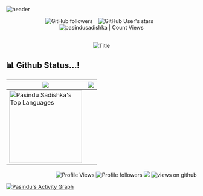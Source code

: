 ![header](https://techcrunch.com/wp-content/uploads/2020/04/Annotation-2020-04-14-082408.png?resize=680,435)
<div align="center">

<img alt="GitHub followers" src="https://img.shields.io/github/followers/pasindusadishka?style=social"> &nbsp;&nbsp; <img alt="GitHub User's stars" src="https://img.shields.io/github/stars/pasindusadishka?style=social"> &nbsp;&nbsp; <img alt="pasindusadishka | Count Views" src="https://enemo786q3svfle.m.pipedream.net" />
</div>
<div align="center">
<br>
    <img src="https://readme-typing-svg.herokuapp.com?font=Quicksand&color=66bb6a&size=50&center=true&vCenter=true&height=60&width=600&lines=Hi,+I'm+Pasindu+Sadishka+;Welcome+to+My+Profile!"
         alt="Title"/>
</div>










## 📊 Github Status...!

<img src="https://github-readme-stats.vercel.app/api?username=pasindusadishka&&show_icons=true&count_private=true&theme=blue-green&hide_border=true">|<img src="https://github-readme-streak-stats.herokuapp.com?user=pasindusadishka&theme=github-dark&hide_border=true&date_format=%5BY%20%5DM%20j&background=081F8D15"/>
|---|---|
<img alt="Pasindu Sadishka's Top Languages" src="https://github-readme-stats.vercel.app/api/top-langs/?username=Mish880&langs_count=8&layout=compact&theme=react&hide_border=true&bg_color=1F222E&title_color=F85D7F&icon_color=F8D866&hide=Jupyter%20Notebook" height="192px"/>|

<p align="Right">
  <img alt="Profile Views" src="https://komarev.com/ghpvc/?username=pasindusadishka&color=brightgreen">
  <img alt="Profile followers" src="https://img.shields.io/github/followers/pasindusadishka">
  <img src="https://img.shields.io/static/v1?label=Sponsor&message=%E2%9D%A4&logo=GitHub&link=%3Curl%3E&color=f88379">
 <img src="https://komarev.com/ghpvc/?username=pasindusadishka&label=Views&color=brightgreen&style=flat-square" alt="views on github" />
</p>

<a href="https://github.com/pasindusadishka/github-readme-activity-graph"><img alt="Pasindu's Activity Graph" src="https://activity-graph.herokuapp.com/graph?username=pasindusadishka&bg_color=0D1117&color=5BCDEC&line=5BCDEC&point=FFFFFF&hide_border=true" /></a>

<p align="center"> 